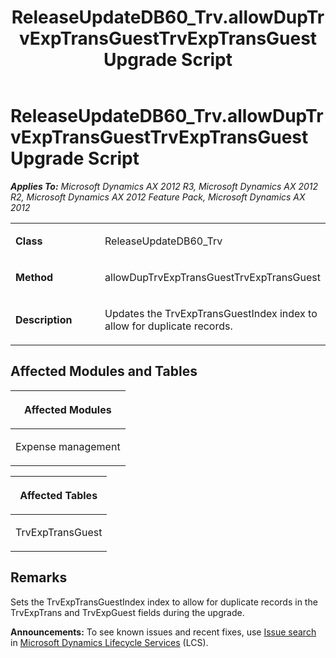 ﻿---
title: ReleaseUpdateDB60_Trv.allowDupTrvExpTransGuestTrvExpTransGuest Upgrade Script
TOCTitle: ReleaseUpdateDB60_Trv.allowDupTrvExpTransGuestTrvExpTransGuest Upgrade Script
ms:assetid: 5a4ab6f5-5eff-4b54-80c1-5fd4076bace7
ms:mtpsurl: https://msdn.microsoft.com/en-us/library/JJ736282(v=AX.60)
ms:contentKeyID: 49708457
ms.date: 05/18/2015
mtps_version: v=AX.60
---

# ReleaseUpdateDB60\_Trv.allowDupTrvExpTransGuestTrvExpTransGuest Upgrade Script 


_**Applies To:** Microsoft Dynamics AX 2012 R3, Microsoft Dynamics AX 2012 R2, Microsoft Dynamics AX 2012 Feature Pack, Microsoft Dynamics AX 2012_

<table>
<colgroup>
<col style="width: 50%" />
<col style="width: 50%" />
</colgroup>
<tbody>
<tr class="odd">
<td><p><strong>Class</strong></p></td>
<td><p>ReleaseUpdateDB60_Trv</p></td>
</tr>
<tr class="even">
<td><p><strong>Method</strong></p></td>
<td><p>allowDupTrvExpTransGuestTrvExpTransGuest</p></td>
</tr>
<tr class="odd">
<td><p><strong>Description</strong></p></td>
<td><p>Updates the TrvExpTransGuestIndex index to allow for duplicate records.</p></td>
</tr>
</tbody>
</table>


## Affected Modules and Tables

<table>
<colgroup>
<col style="width: 100%" />
</colgroup>
<thead>
<tr class="header">
<th><p>Affected Modules</p></th>
</tr>
</thead>
<tbody>
<tr class="odd">
<td><p>Expense management</p></td>
</tr>
</tbody>
</table>


<table>
<colgroup>
<col style="width: 100%" />
</colgroup>
<thead>
<tr class="header">
<th><p>Affected Tables</p></th>
</tr>
</thead>
<tbody>
<tr class="odd">
<td><p>TrvExpTransGuest</p></td>
</tr>
</tbody>
</table>


## Remarks

Sets the TrvExpTransGuestIndex index to allow for duplicate records in the TrvExpTrans and TrvExpGuest fields during the upgrade.

  
**Announcements:** To see known issues and recent fixes, use [Issue search](http://go.microsoft.com/fwlink/?linkid=389258) in [Microsoft Dynamics Lifecycle Services](http://go.microsoft.com/fwlink/?linkid=306505) (LCS).

